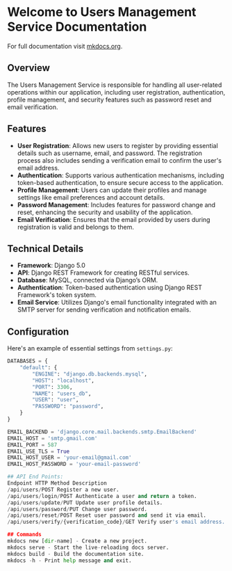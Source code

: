 # Welcome to Users Management Service Documentation

For full documentation visit [mkdocs.org](https://www.mkdocs.org).

## Overview

The Users Management Service is responsible for handling all user-related operations within our application, including user registration, authentication, profile management, and security features such as password reset and email verification.

## Features

- **User Registration**: Allows new users to register by providing essential details such as username, email, and password. The registration process also includes sending a verification email to confirm the user's email address.
- **Authentication**: Supports various authentication mechanisms, including token-based authentication, to ensure secure access to the application.
- **Profile Management**: Users can update their profiles and manage settings like email preferences and account details.
- **Password Management**: Includes features for password change and reset, enhancing the security and usability of the application.
- **Email Verification**: Ensures that the email provided by users during registration is valid and belongs to them.

## Technical Details

- **Framework**: Django 5.0
- **API**: Django REST Framework for creating RESTful services.
- **Database**: MySQL, connected via Django’s ORM.
- **Authentication**: Token-based authentication using Django REST Framework's token system.
- **Email Service**: Utilizes Django's email functionality integrated with an SMTP server for sending verification and notification emails.

## Configuration

Here's an example of essential settings from `settings.py`:

```python
DATABASES = {
    "default": {
        "ENGINE": "django.db.backends.mysql",
        "HOST": "localhost",
        "PORT": 3306,
        "NAME": "users_db",
        "USER": "user",
        "PASSWORD": "password",
    }
}

EMAIL_BACKEND = 'django.core.mail.backends.smtp.EmailBackend'
EMAIL_HOST = 'smtp.gmail.com'
EMAIL_PORT = 587
EMAIL_USE_TLS = True
EMAIL_HOST_USER = 'your-email@gmail.com'
EMAIL_HOST_PASSWORD = 'your-email-password'

## API End Points:
Endpoint HTTP Method Description
/api/users/POST Register a new user.
/api/users/login/POST Authenticate a user and return a token.
/api/users/update/PUT Update user profile details.
/api/users/password/PUT Change user password.
/api/users/reset/POST Reset user password and send it via email.
/api/users/verify/{verification_code}/GET Verify user's email address.

## Commands
mkdocs new [dir-name] - Create a new project.
mkdocs serve - Start the live-reloading docs server.
mkdocs build - Build the documentation site.
mkdocs -h - Print help message and exit.
